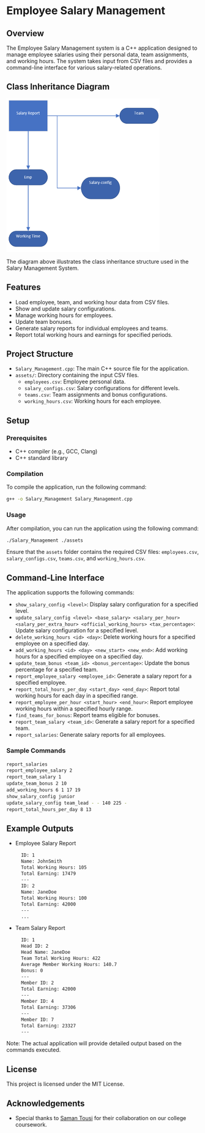 # Employee Salary Management

## Overview
The Employee Salary Management system is a C++ application designed to manage employee salaries using their personal data, team assignments, and working hours. The system takes input from CSV files and provides a command-line interface for various salary-related operations.



## Class Inheritance Diagram

<img src="inheritance.png" alt="Class Inheritance Diagram" width="400" height="400"/>

The diagram above illustrates the class inheritance structure used in the Salary Management System. 

## Features
- Load employee, team, and working hour data from CSV files.
- Show and update salary configurations.
- Manage working hours for employees.
- Update team bonuses.
- Generate salary reports for individual employees and teams.
- Report total working hours and earnings for specified periods.

## Project Structure
- `Salary_Management.cpp`: The main C++ source file for the application.
- `assets/`: Directory containing the input CSV files.
  - `employees.csv`: Employee personal data.
  - `salary_configs.csv`: Salary configurations for different levels.
  - `teams.csv`: Team assignments and bonus configurations.
  - `working_hours.csv`: Working hours for each employee.

## Setup

### Prerequisites
- C++ compiler (e.g., GCC, Clang)
- C++ standard library

### Compilation
To compile the application, run the following command:
```bash
g++ -o Salary_Management Salary_Management.cpp
```

### Usage
After compilation, you can run the application using the following command:
```bash
./Salary_Management ./assets
```

Ensure that the `assets` folder contains the required CSV files: `employees.csv`, `salary_configs.csv`, `teams.csv`, and `working_hours.csv`.

## Command-Line Interface

The application supports the following commands:

- `show_salary_config <level>`: Display salary configuration for a specified level.
- `update_salary_config <level> <base_salary> <salary_per_hour> <salary_per_extra_hour> <official_working_hours> <tax_percentage>`: Update salary configuration for a specified level.
- `delete_working_hours <id> <day>`: Delete working hours for a specified employee on a specified day.
- `add_working_hours <id> <day> <new_start> <new_end>`: Add working hours for a specified employee on a specified day.
- `update_team_bonus <team_id> <bonus_percentage>`: Update the bonus percentage for a specified team.
- `report_employee_salary <employee_id>`: Generate a salary report for a specified employee.
- `report_total_hours_per_day <start_day> <end_day>`: Report total working hours for each day in a specified range.
- `report_employee_per_hour <start_hour> <end_hour>`: Report employee working hours within a specified hourly range.
- `find_teams_for_bonus`: Report teams eligible for bonuses.
- `report_team_salary <team_id>`: Generate a salary report for a specified team.
- `report_salaries`: Generate salary reports for all employees.

### Sample Commands
```sh
report_salaries
report_employee_salary 2
report_team_salary 1
update_team_bonus 2 10
add_working_hours 6 1 17 19
show_salary_config junior
update_salary_config team_lead - - 140 225 -
report_total_hours_per_day 8 13
```

## Example Outputs

- Employee Salary Report
  ```
    ID: 1
    Name: JohnSmith
    Total Working Hours: 105
    Total Earning: 17479
    ---
    ID: 2
    Name: JaneDoe
    Total Working Hours: 100
    Total Earning: 42000
    ---
    ...
  ```
- Team Salary Report
  ```
    ID: 1
    Head ID: 2
    Head Name: JaneDoe
    Team Total Working Hours: 422
    Average Member Working Hours: 140.7
    Bonus: 0
    ---
    Member ID: 2
    Total Earning: 42000
    ---
    Member ID: 4
    Total Earning: 37306
    ---
    Member ID: 7
    Total Earning: 23327
    ---
  ```

Note: The actual application will provide detailed output based on the commands executed.

## License
This project is licensed under the MIT License.

## Acknowledgements

- Special thanks to [Saman Tousi](https://github.com/Saman2C) for their collaboration on our college coursework.
